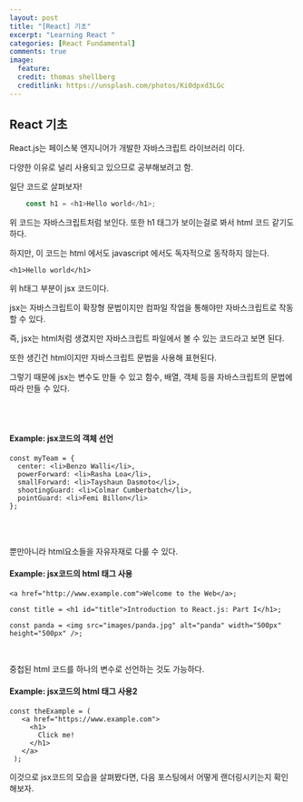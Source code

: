```yaml
---
layout: post
title: "[React] 기초"
excerpt: "Learning React "
categories: [React Fundamental]
comments: true
image:
  feature:
  credit: thomas shellberg
  creditlink: https://unsplash.com/photos/Ki0dpxd3LGc
---
```


## React 기초 

React.js는 페이스북 엔지니어가 개발한 자바스크립트 라이브러리 이다.

다양한 이유로 널리 사용되고 있으므로 공부해보려고 함.


일단 코드로 살펴보자!

```javascript
    const h1 = <h1>Hello world</h1>;
```

위 코드는 자바스크립트처럼 보인다. 또한 h1 태그가 보이는걸로 봐서 html 코드 같기도 하다.

하지만, 이 코드는 html 에서도 javascript 에서도 독자적으로 동작하지 않는다.


```
<h1>Hello world</h1>
``` 
위 h태그 부분이 jsx 코드이다.

jsx는 자바스크립트이 확장형 문법이지만 컴파일 작업을 통해야만 자바스크립트로 작동할 수 있다. <br/>

즉, jsx는 html처럼 생겼지만 자바스크립트 파일에서 볼 수 있는 코드라고 보면 된다.

또한 생긴건 html이지만 자바스크립트 문법을 사용해 표현된다.

그렇기 때문에 jsx는 변수도 만들 수 있고 함수, 배열, 객체 등을 자바스크립트의 문법에 따라 만들 수 있다.

<br/><br/>

#### Example: jsx코드의 객체 선언  
```
const myTeam = {
  center: <li>Benzo Walli</li>,
  powerForward: <li>Rasha Loa</li>,
  smallForward: <li>Tayshaun Dasmoto</li>,
  shootingGuard: <li>Colmar Cumberbatch</li>,
  pointGuard: <li>Femi Billon</li>
};
```
<br/><br/>

뿐만아니라 html요소들을 자유자재로 다룰 수 있다.

#### Example: jsx코드의 html 태그 사용 
```
<a href="http://www.example.com">Welcome to the Web</a>;

const title = <h1 id="title">Introduction to React.js: Part I</h1>;

const panda = <img src="images/panda.jpg" alt="panda" width="500px" height="500px" />;
```
<br/>

중첩된 html 코드를 하나의 변수로 선언하는 것도 가능하다.
#### Example: jsx코드의 html 태그 사용2
```
const theExample = (
   <a href="https://www.example.com">
     <h1>
       Click me!
     </h1>
   </a>
 );
```


이것으로 jsx코드의 모습을 살펴봤다면, 다음 포스팅에서 어떻게 랜더링시키는지 확인해보자.